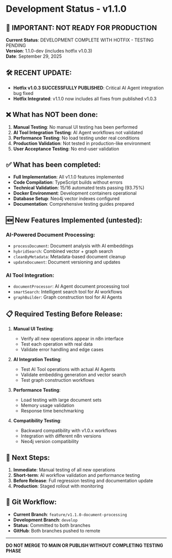# Development Status - v1.1.0

## 🚨 IMPORTANT: NOT READY FOR PRODUCTION

**Current Status**: DEVELOPMENT COMPLETE WITH HOTFIX - TESTING PENDING  
**Version**: 1.1.0-dev (includes hotfix v1.0.3)  
**Date**: September 29, 2025

## 🛠️ **RECENT UPDATE**:
- **Hotfix v1.0.3 SUCCESSFULLY PUBLISHED**: Critical AI Agent integration bug fixed
- **Hotfix Integrated**: v1.1.0 now includes all fixes from published v1.0.3

## ❌ What has NOT been done:

1. **Manual Testing**: No manual UI testing has been performed
2. **AI Tool Integration Testing**: AI Agent workflows not validated
3. **Performance Testing**: No load testing under real conditions
4. **Production Validation**: Not tested in production-like environment
5. **User Acceptance Testing**: No end-user validation

## ✅ What has been completed:

- **Full Implementation**: All v1.1.0 features implemented
- **Code Compilation**: TypeScript builds without errors
- **Technical Validation**: 15/16 automated tests passing (93.75%)
- **Docker Environment**: Development containers operational
- **Database Setup**: Neo4j vector indexes configured
- **Documentation**: Comprehensive testing guides prepared

## 🆕 New Features Implemented (untested):

### AI-Powered Document Processing:
- `processDocument`: Document analysis with AI embeddings
- `hybridSearch`: Combined vector + graph search
- `cleanByMetadata`: Metadata-based document cleanup
- `updateDocument`: Document versioning and updates

### AI Tool Integration:
- `documentProcessor`: AI Agent document processing tool
- `smartSearch`: Intelligent search tool for AI workflows  
- `graphBuilder`: Graph construction tool for AI Agents

## 📋 Required Testing Before Release:

1. **Manual UI Testing**:
   - Verify all new operations appear in n8n interface
   - Test each operation with real data
   - Validate error handling and edge cases

2. **AI Integration Testing**:
   - Test AI Tool operations with actual AI Agents
   - Validate embedding generation and vector search
   - Test graph construction workflows

3. **Performance Testing**:
   - Load testing with large document sets
   - Memory usage validation
   - Response time benchmarking

4. **Compatibility Testing**:
   - Backward compatibility with v1.0.x workflows
   - Integration with different n8n versions
   - Neo4j version compatibility

## 🎯 Next Steps:

1. **Immediate**: Manual testing of all new operations
2. **Short-term**: AI workflow validation and performance testing
3. **Before Release**: Full regression testing and documentation update
4. **Production**: Staged rollout with monitoring

## 🔄 Git Workflow:

- **Current Branch**: `feature/v1.1.0-document-processing`
- **Development Branch**: `develop` 
- **Status**: Committed to both branches
- **GitHub**: Both branches pushed to remote

---
**DO NOT MERGE TO MAIN OR PUBLISH WITHOUT COMPLETING TESTING PHASE**